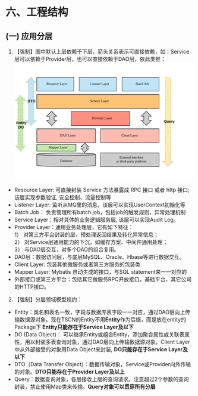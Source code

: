 # 六、工程结构
## (一) 应用分层 

1. 【强制】图中默认上层依赖于下层，箭头关系表示可直接依赖，如：Service层可以依赖于Provider层，也可以直接依赖于DAO层，依此类推：
 ![应用分层](../images/tscnLevel.png)
 - Resource Layer: 可直接封装 Service 方法暴露成 RPC 接口 或者 http 接口;该层实现参数验证, 安全控制、流量控制等
 - Listener Layer: 监听从MQ里的消息，该层可以实现UserContext初始化等 
 - Batch Job： 负责管理所有batch job，包括job的触发规则，异常处理机制 
 - Service Layer：相对具体的业务逻辑服务层, 该层可以实现Audit Log。 
 - Provider Layer：通用业务处理层，它有如下特征：
 <br>1） 对第三方平台封装的层，预处理返回结果及转化异常信息；
 <br>2） 对Service层通用能力的下沉，如缓存方案、中间件通用处理；
 <br>3） 与DAO层交互，对多个DAO的组合复用。
 - DAO层：数据访问层，与底层MySQL、Oracle、Hbase等进行数据交互。 
 - Client Layer: 包装其他微服务或者第三方服务的包装类
 - Mapper Layer:  Mybatis 自动生成的接口，与SQL statement来一一对应的
 - 外部接口或第三方平台：包括其它微服务RPC开放接口，基础平台，其它公司的HTTP接口。

2. 【强制】分层领域模型规约：
  - Entity：类名和表名一致，字段与数据库表字段一一对应，通过DAO层向上传输数据源对象。现在TSCN的Entity不用**Entity**作为后缀，而是放在entity的Package下 **Entity只能存在于Service Layer及以下**
  - DO (Data Object)： 可以继承Entity或组合Entity，添加聚合属性或关联表属性，用以封装多表查询对象，通过DAO层向上传输数据源对象。Client Layer中从外部接受的对象用Data Object来封装,
 **DO只能存在于Service Layer及以下**
  - DTO（Data Transfer Object）：数据传输对象，Service或Provider向外传输的对象。**DTO只能存在于Provider Layer及以上**
  - Query：数据查询对象，各层接收上层的查询请求。注意超过2个参数的查询封装，禁止使用Map类来传输。**Query对象可以贯穿所有分层**